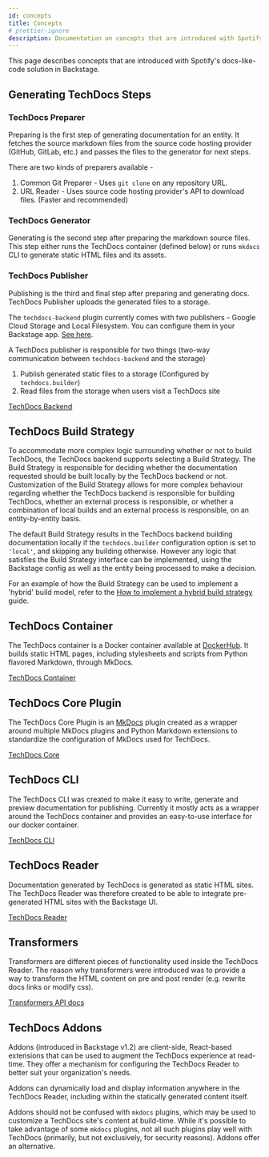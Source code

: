 ```yaml
---
id: concepts
title: Concepts
# prettier-ignore
description: Documentation on concepts that are introduced with Spotify's docs-like-code solution in Backstage
---
```


This page describes concepts that are introduced with Spotify's docs-like-code
solution in Backstage.

## Generating TechDocs Steps

### TechDocs Preparer

Preparing is the first step of generating documentation for an entity. It
fetches the source markdown files from the source code hosting provider (GitHub,
GitLab, etc.) and passes the files to the generator for next steps.

There are two kinds of preparers available -

1. Common Git Preparer - Uses `git clone` on any repository URL.
2. URL Reader - Uses source code hosting provider's API to download files.
   (Faster and recommended)

### TechDocs Generator

Generating is the second step after preparing the markdown source files. This
step either runs the TechDocs container (defined below) or runs `mkdocs` CLI to
generate static HTML files and its assets.

### TechDocs Publisher

Publishing is the third and final step after preparing and generating docs.
TechDocs Publisher uploads the generated files to a storage.

The `techdocs-backend` plugin currently comes with two publishers - Google Cloud
Storage and Local Filesystem. You can configure them in your Backstage app.
[See here](./configuration.md).

A TechDocs publisher is responsible for two things (two-way communication
between `techdocs-backend` and the storage)

1. Publish generated static files to a storage (Configured by
   `techdocs.builder`)
2. Read files from the storage when users visit a TechDocs site

[TechDocs Backend](https://github.com/backstage/backstage/tree/master/plugins/techdocs-backend)

## TechDocs Build Strategy

To accommodate more complex logic surrounding whether or not to build TechDocs, the TechDocs backend
supports selecting a Build Strategy.
The Build Strategy is responsible for deciding whether the documentation requested should be built locally
by the TechDocs backend or not.
Customization of the Build Strategy allows for more complex behaviour regarding whether the TechDocs backend
is responsible for building TechDocs, whether an external process is responsible, or whether a combination
of local builds and an external process is responsible, on an entity-by-entity basis.

The default Build Strategy results in the TechDocs backend building documentation locally if the
`techdocs.builder` configuration option is set to `'local'`, and skipping any building otherwise.
However any logic that satisfies the Build Strategy interface can be implemented, using the Backstage
config as well as the entity being processed to make a decision.

For an example of how the Build Strategy can be used to implement a 'hybrid' build model, refer to
the [How to implement a hybrid build strategy](./how-to-guides.md#how-to-implement-a-hybrid-build-strategy) guide.

## TechDocs Container

The TechDocs container is a Docker container available at
[DockerHub](https://hub.docker.com/r/spotify/techdocs). It builds static HTML
pages, including stylesheets and scripts from Python flavored Markdown, through
MkDocs.

[TechDocs Container](https://github.com/backstage/techdocs-container)

## TechDocs Core Plugin

The TechDocs Core Plugin is an [MkDocs](https://www.mkdocs.org/) plugin created
as a wrapper around multiple MkDocs plugins and Python Markdown extensions to
standardize the configuration of MkDocs used for TechDocs.

[TechDocs Core](https://github.com/backstage/mkdocs-techdocs-core)

## TechDocs CLI

The TechDocs CLI was created to make it easy to write, generate and preview
documentation for publishing. Currently it mostly acts as a wrapper around the
TechDocs container and provides an easy-to-use interface for our docker
container.

[TechDocs CLI](https://github.com/backstage/techdocs-cli)

## TechDocs Reader

Documentation generated by TechDocs is generated as static HTML sites. The
TechDocs Reader was therefore created to be able to integrate pre-generated HTML
sites with the Backstage UI.

[TechDocs Reader](https://github.com/backstage/backstage/blob/master/plugins/techdocs/src/reader/README.md)

## Transformers

Transformers are different pieces of functionality used inside the TechDocs
Reader. The reason why transformers were introduced was to provide a way to
transform the HTML content on pre and post render (e.g. rewrite docs links or
modify css).

[Transformers API docs](https://github.com/backstage/backstage/blob/master/plugins/techdocs/src/reader/README.md)

## TechDocs Addons

Addons (introduced in Backstage v1.2) are client-side, React-based extensions
that can be used to augment the TechDocs experience at read-time. They offer a
mechanism for configuring the TechDocs Reader to better suit your
organization's needs.

Addons can dynamically load and display information anywhere in the TechDocs
Reader, including within the statically generated content itself.

Addons should not be confused with `mkdocs` plugins, which may be used to
customize a TechDocs site's content at build-time. While it's possible to take
advantage of some `mkdocs` plugins, not all such plugins play well with
TechDocs (primarily, but not exclusively, for security reasons). Addons offer
an alternative.
